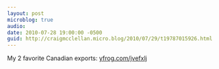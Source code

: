 ```yaml
---
layout: post
microblog: true
audio: 
date: 2010-07-28 19:00:00 -0500
guid: http://craigmcclellan.micro.blog/2010/07/29/t19787015926.html
---
```

My 2 favorite Canadian exports:  [yfrog.com/jvefxlj](http://yfrog.com/jvefxlj)
